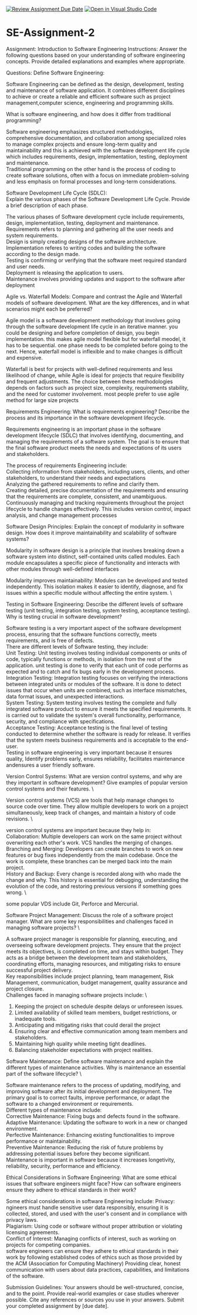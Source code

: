 [![Review Assignment Due Date](https://classroom.github.com/assets/deadline-readme-button-24ddc0f5d75046c5622901739e7c5dd533143b0c8e959d652212380cedb1ea36.svg)](https://classroom.github.com/a/-ucQIGTc)
[![Open in Visual Studio Code](https://classroom.github.com/assets/open-in-vscode-718a45dd9cf7e7f842a935f5ebbe5719a5e09af4491e668f4dbf3b35d5cca122.svg)](https://classroom.github.com/online_ide?assignment_repo_id=15235838&assignment_repo_type=AssignmentRepo)
# SE-Assignment-2
Assignment: Introduction to Software Engineering
Instructions:
Answer the following questions based on your understanding of software engineering concepts. Provide detailed explanations and examples where appropriate.

Questions:
Define Software Engineering:

Software Engineering can be defined as the design, development, testing and maintenance of software application. It combines different disciplines to achieve or create a reliable and efficient software such as project management,computer science, engineering and programming skills.


What is software engineering, and how does it differ from traditional programming?

Software engineering emphasizes structured methodologies, comprehensive documentation, and collaboration among specialized roles to manage complex projects and ensure long-term quality and maintainability and this is achieved with the software development life cycle which includes requirements, design, implementatiion, testing, deployment and maintenance.\
Traditional programming on the other hand is the process of coding to create software solutions, often with a focus on immediate problem-solving and less emphasis on formal processes and long-term considerations.


Software Development Life Cycle (SDLC): \
Explain the various phases of the Software Development Life Cycle. Provide a brief description of each phase. 

The various phases of Software development cycle include requirements, design, implementatiion, testing, deployment and maintenance. \
Requirements refers to planning and gathering all the user needs and system requirements. \
Design is simply creating designs of the software architecture. \
Implementation referes to writing codes and building the software according to the design made. \
Testing is confirming or verifying that the software meet required standard and user needs. \
Deployment is releasing the application to users. \
Maintenance involves providing updates and support to the software after deployment 

Agile vs. Waterfall Models:
Compare and contrast the Agile and Waterfall models of software development. What are the key differences, and in what scenarios might each be preferred? 

Agile model is a software development methodology that involves going through the software development life cycle in an iterative manner. you could be designing  and before completion of design, you begin implementation. this makes agile model flexible but for waterfall meodel, it has to be sequential. one phase needs to be completed before going to the next. Hence, waterfall model is inflexible and to make changes is difficult and expensive.

Waterfall is best for projects with well-defined requirements and less likelihood of change, while Agile is ideal for projects that require flexibility and frequent adjustments. The choice between these methodologies depends on factors such as project size, complexity, requirements stability, and the need for customer involvement. most people prefer to use agile method for large size projects

Requirements Engineering:
What is requirements engineering? Describe the process and its importance in the software development lifecycle. 

Requirements engineering is an important phase in the software development lifecycle (SDLC) that involves identifying, documenting, and managing the requirements of a software system. The goal is to ensure that the final software product meets the needs and expectations of its users and stakeholders. 

The process of requirements Engineering include: \
Collecting information from stakeholders, including users, clients, and other stakeholders, to understand their needs and expectations \
Analyzing the gathered requirements to refine and clarify them. \
Creating detailed, precise documentation of the requirements and ensuring that the requirements are complete, consistent, and unambiguous. \
Continuously managing and tracking requirements throughout the project lifecycle to handle changes effectively. This includes version control, impact analysis, and change management processes

Software Design Principles:
Explain the concept of modularity in software design. How does it improve maintainability and scalability of software systems?

Modularity in software design is a principle that involves breaking down a software system into distinct, self-contained units called modules. Each module encapsulates a specific piece of functionality and interacts with other modules through well-defined interfaces

Modularity improves maintainability: Modules can be developed and tested independently. This isolation makes it easier to identify, diagnose, and fix issues within a specific module without affecting the entire system. \


Testing in Software Engineering:
Describe the different levels of software testing (unit testing, integration testing, system testing, acceptance testing). Why is testing crucial in software development?

Software testing is a very important aspect of the software development process, ensuring that the software functions correctly, meets requirements, and is free of defects. \
There are different levels of Software testing, they include: \
Unit Testing: Unit testing involves testing individual components or units of code, typically functions or methods, in isolation from the rest of the application. unit testing is done to verify that each unit of code performs as expected and to catch and fix bugs early in the development process. \
Integration Testing: Integration testing focuses on verifying the interactions between integrated units or modules of the software. It is done to detect issues that occur when units are combined, such as interface mismatches, data format issues, and unexpected interactions. \
System Testing: System testing involves testing the complete and fully integrated software product to ensure it meets the specified requirements. It is carried out to validate the system's overall functionality, performance, security, and compliance with specifications. \
Acceptance Testing: Acceptance testing is the final level of testing conducted to determine whether the software is ready for release. It verifies that the system meets business requirements and is acceptable to the end-user.\
Testing in software engineering is very important because it ensures quality, Identify problems early, ensures reliability, facilitates maintenance andensures a user friendly software.


Version Control Systems:
What are version control systems, and why are they important in software development? Give examples of popular version control systems and their features. \

Version control systems (VCS) are tools that help manage changes to source code over time. They allow multiple developers to work on a project simultaneously, keep track of changes, and maintain a history of code revisions. \

version control systems are important because they help in: \
Collaboration: Multiple developers can work on the same project without overwriting each other's work. VCS handles the merging of changes. \
Branching and Merging: Developers can create branches to work on new features or bug fixes independently from the main codebase. Once the work is complete, these branches can be merged back into the main project. \
History and Backup: Every change is recorded along with who made the change and why. This history is essential for debugging, understanding the evolution of the code, and restoring previous versions if something goes wrong. \

some popular VDS include Git, Perforce and Mercurial.

Software Project Management:
Discuss the role of a software project manager. What are some key responsibilities and challenges faced in managing software projects? \

A software project manager is responsible for planning, executing, and overseeing software development projects. They ensure that the project meets its objectives, is completed on time, and stays within budget. They acts as a bridge between the development team and stakeholders, coordinating efforts, managing resources, and mitigating risks to ensure successful project delivery. \
Key reaponsibilities include project planning, team management, Risk Management, communication, budget management, quality assurance and project closure. \
Challenges faced in managing software projects include: \
1. Keeping the project on schedule despite delays or unforeseen issues.
2. Limited availability of skilled team members, budget restrictions, or inadequate tools.
3. Anticipating and mitigating risks that could derail the project
4. Ensuring clear and effective communication among team members and stakeholders.
5. Maintaining high quality while meeting tight deadlines.
6. Balancing stakeholder expectations with project realities.


Software Maintenance:
Define software maintenance and explain the different types of maintenance activities. Why is maintenance an essential part of the software lifecycle? \

Software maintenance refers to the process of updating, modifying, and improving software after its initial development and deployment. The primary goal is to correct faults, improve performance, or adapt the software to a changed environment or requirements. \
Different types of maintenance include: \
Corrective Maintenance: Fixing bugs and defects found in the software. \
Adaptive Maintenance: Updating the software to work in a new or changed environment. \
Perfective Maintenance: Enhancing existing functionalities to improve performance or maintainability. \
Preventive Maintenance: Reducing the risk of future problems by addressing potential issues before they become significant. \
Maintenance is important in software because it increases longetivity, reliability, security, performance and efficiency.

Ethical Considerations in Software Engineering:
What are some ethical issues that software engineers might face? How can software engineers ensure they adhere to ethical standards in their work?

Some ethical considerations in software Engineering include:
Privacy: ngineers must handle sensitive user data responsibly, ensuring it is collected, stored, and used with the user's consent and in compliance with privacy laws. \
Plagiarism: Using code or software without proper attribution or violating licensing agreements. \
Conflict of Interest: Managing conflicts of interest, such as working on projects for competing companies.\
software engineers can ensure they adhere to ethical standards in their work by 
following established codes of ethics such as those provided by the ACM (Association for Computing Machinery)
Providing clear, honest communication with users about data practices, capabilities, and limitations of the software.

Submission Guidelines:
Your answers should be well-structured, concise, and to the point.
Provide real-world examples or case studies wherever possible.
Cite any references or sources you use in your answers.
Submit your completed assignment by [due date].
